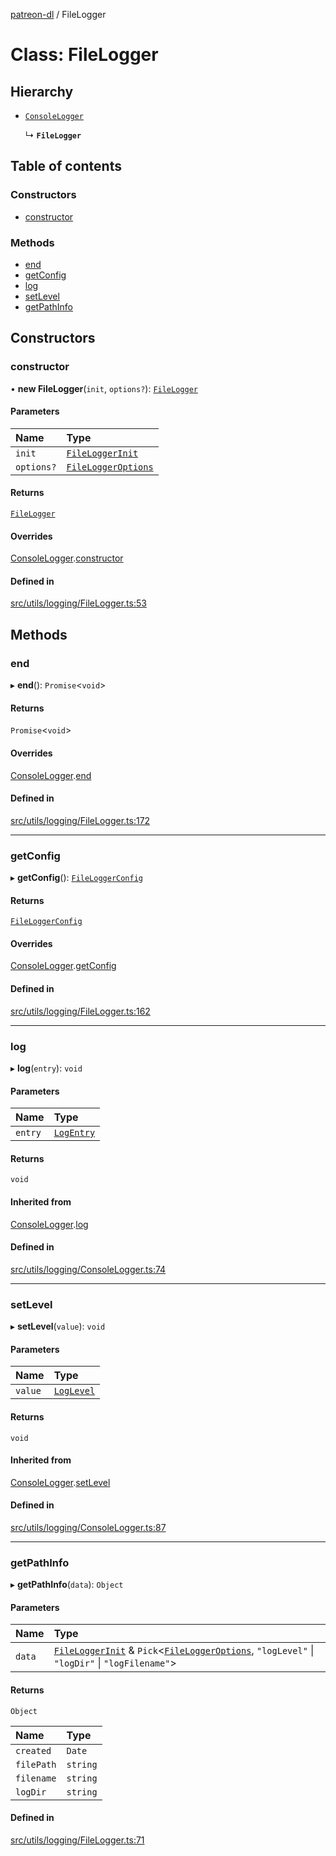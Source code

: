 [patreon-dl](../README.md) / FileLogger

# Class: FileLogger

## Hierarchy

- [`ConsoleLogger`](ConsoleLogger.md)

  ↳ **`FileLogger`**

## Table of contents

### Constructors

- [constructor](FileLogger.md#constructor)

### Methods

- [end](FileLogger.md#end)
- [getConfig](FileLogger.md#getconfig)
- [log](FileLogger.md#log)
- [setLevel](FileLogger.md#setlevel)
- [getPathInfo](FileLogger.md#getpathinfo)

## Constructors

### constructor

• **new FileLogger**(`init`, `options?`): [`FileLogger`](FileLogger.md)

#### Parameters

| Name | Type |
| :------ | :------ |
| `init` | [`FileLoggerInit`](../interfaces/FileLoggerInit.md) |
| `options?` | [`FileLoggerOptions`](../interfaces/FileLoggerOptions.md) |

#### Returns

[`FileLogger`](FileLogger.md)

#### Overrides

[ConsoleLogger](ConsoleLogger.md).[constructor](ConsoleLogger.md#constructor)

#### Defined in

[src/utils/logging/FileLogger.ts:53](https://github.com/patrickkfkan/patreon-dl/blob/7326660/src/utils/logging/FileLogger.ts#L53)

## Methods

### end

▸ **end**(): `Promise`\<`void`\>

#### Returns

`Promise`\<`void`\>

#### Overrides

[ConsoleLogger](ConsoleLogger.md).[end](ConsoleLogger.md#end)

#### Defined in

[src/utils/logging/FileLogger.ts:172](https://github.com/patrickkfkan/patreon-dl/blob/7326660/src/utils/logging/FileLogger.ts#L172)

___

### getConfig

▸ **getConfig**(): [`FileLoggerConfig`](../interfaces/FileLoggerConfig.md)

#### Returns

[`FileLoggerConfig`](../interfaces/FileLoggerConfig.md)

#### Overrides

[ConsoleLogger](ConsoleLogger.md).[getConfig](ConsoleLogger.md#getconfig)

#### Defined in

[src/utils/logging/FileLogger.ts:162](https://github.com/patrickkfkan/patreon-dl/blob/7326660/src/utils/logging/FileLogger.ts#L162)

___

### log

▸ **log**(`entry`): `void`

#### Parameters

| Name | Type |
| :------ | :------ |
| `entry` | [`LogEntry`](../interfaces/LogEntry.md) |

#### Returns

`void`

#### Inherited from

[ConsoleLogger](ConsoleLogger.md).[log](ConsoleLogger.md#log)

#### Defined in

[src/utils/logging/ConsoleLogger.ts:74](https://github.com/patrickkfkan/patreon-dl/blob/7326660/src/utils/logging/ConsoleLogger.ts#L74)

___

### setLevel

▸ **setLevel**(`value`): `void`

#### Parameters

| Name | Type |
| :------ | :------ |
| `value` | [`LogLevel`](../README.md#loglevel) |

#### Returns

`void`

#### Inherited from

[ConsoleLogger](ConsoleLogger.md).[setLevel](ConsoleLogger.md#setlevel)

#### Defined in

[src/utils/logging/ConsoleLogger.ts:87](https://github.com/patrickkfkan/patreon-dl/blob/7326660/src/utils/logging/ConsoleLogger.ts#L87)

___

### getPathInfo

▸ **getPathInfo**(`data`): `Object`

#### Parameters

| Name | Type |
| :------ | :------ |
| `data` | [`FileLoggerInit`](../interfaces/FileLoggerInit.md) & `Pick`\<[`FileLoggerOptions`](../interfaces/FileLoggerOptions.md), ``"logLevel"`` \| ``"logDir"`` \| ``"logFilename"``\> |

#### Returns

`Object`

| Name | Type |
| :------ | :------ |
| `created` | `Date` |
| `filePath` | `string` |
| `filename` | `string` |
| `logDir` | `string` |

#### Defined in

[src/utils/logging/FileLogger.ts:71](https://github.com/patrickkfkan/patreon-dl/blob/7326660/src/utils/logging/FileLogger.ts#L71)
